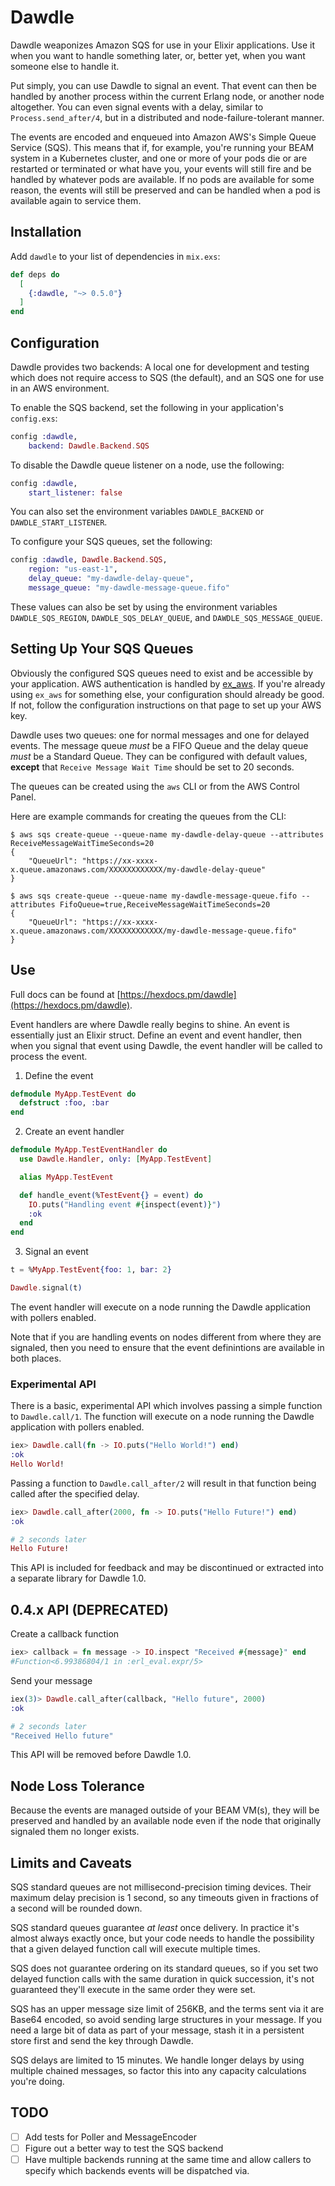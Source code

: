 # Dawdle

Dawdle weaponizes Amazon SQS for use in your Elixir applications. Use it when
you want to handle something later, or, better yet, when you want someone else
to handle it.

Put simply, you can use Dawdle to signal an event. That event can then be
handled by another process within the current Erlang node, or another node
altogether. You can even signal events with a delay, similar to
`Process.send_after/4`, but in a distributed and node-failure-tolerant manner.

The events are encoded and enqueued into Amazon AWS's Simple Queue Service
(SQS). This means that if, for example, you're running your BEAM system in a
Kubernetes cluster, and one or more of your pods die or are restarted or
terminated or what have you, your events will still fire and be handled
by whatever pods are available. If no pods are available for some reason,
the events will still be preserved and can be handled when a pod is
available again to service them.

## Installation

Add `dawdle` to your list of dependencies in `mix.exs`:

```elixir
def deps do
  [
    {:dawdle, "~> 0.5.0"}
  ]
end
```

## Configuration

Dawdle provides two backends: A local one for development and testing which does
not require access to SQS (the default), and an SQS one for use in an AWS
environment.

To enable the SQS backend, set the following in your application's `config.exs`:

```elixir
config :dawdle,
    backend: Dawdle.Backend.SQS
```

To disable the Dawdle queue listener on a node, use the following:

```elixir
config :dawdle,
    start_listener: false
```

You can also set the environment variables `DAWDLE_BACKEND` or
`DAWDLE_START_LISTENER`.

To configure your SQS queues, set the following:

```elixir
config :dawdle, Dawdle.Backend.SQS,
    region: "us-east-1",
    delay_queue: "my-dawdle-delay-queue",
    message_queue: "my-dawdle-message-queue.fifo"
```

These values can also be set by using the environment variables
`DAWDLE_SQS_REGION`, `DAWDLE_SQS_DELAY_QUEUE`, and `DAWDLE_SQS_MESSAGE_QUEUE`.


## Setting Up Your SQS Queues

Obviously the configured SQS queues need to exist and be accessible by your
application. AWS authentication is handled by
[ex_aws](https://github.com/ex-aws/ex_aws). If you're already using `ex_aws` for
something else, your configuration should already be good. If not, follow the
configuration instructions on that page to set up your AWS key.

Dawdle uses two queues: one for normal messages and one for delayed events. The
message queue *must* be a FIFO Queue and the delay queue *must* be a Standard
Queue. They can be configured with default values, __except__ that
`Receive Message Wait Time` should be set to 20 seconds.

The queues can be created using the `aws` CLI or from the AWS Control Panel.

Here are example commands for creating the queues from the CLI:

```
$ aws sqs create-queue --queue-name my-dawdle-delay-queue --attributes ReceiveMessageWaitTimeSeconds=20
{
    "QueueUrl": "https://xx-xxxx-x.queue.amazonaws.com/XXXXXXXXXXXX/my-dawdle-delay-queue"
}

$ aws sqs create-queue --queue-name my-dawdle-message-queue.fifo --attributes FifoQueue=true,ReceiveMessageWaitTimeSeconds=20
{
    "QueueUrl": "https://xx-xxxx-x.queue.amazonaws.com/XXXXXXXXXXXX/my-dawdle-message-queue.fifo"
}
```

## Use

Full docs can be found at
[https://hexdocs.pm/dawdle](https://hexdocs.pm/dawdle).

Event handlers are where Dawdle really begins to shine. An event is essentially
just an Elixir struct. Define an event and event handler, then when you signal
that event using Dawdle, the event handler will be called to process the
event.

1. Define the event
```elixir
defmodule MyApp.TestEvent do
  defstruct :foo, :bar
end
```

2. Create an event handler
```elixir
defmodule MyApp.TestEventHandler do
  use Dawdle.Handler, only: [MyApp.TestEvent]

  alias MyApp.TestEvent

  def handle_event(%TestEvent{} = event) do
    IO.puts("Handling event #{inspect(event)}")
    :ok
  end
end
```

3. Signal an event
```elixir
t = %MyApp.TestEvent{foo: 1, bar: 2}

Dawdle.signal(t)
```

The event handler will execute on a node running the Dawdle application with
pollers enabled.

Note that if you are handling events on nodes different from where they are
signaled, then you need to ensure that the event definintions are available
in both places.


### Experimental API

There is a basic, experimental API which involves passing a simple function to
`Dawdle.call/1`.  The function will execute on a node running the Dawdle
application with pollers enabled.

```elixir
iex> Dawdle.call(fn -> IO.puts("Hello World!") end)
:ok
Hello World!
```

Passing a function to `Dawdle.call_after/2` will result in that function being
called after the specified delay.

```elixir
iex> Dawdle.call_after(2000, fn -> IO.puts("Hello Future!") end)
:ok

# 2 seconds later
Hello Future!
```

This API is included for feedback and may be discontinued or extracted into a
separate library for Dawdle 1.0.


## 0.4.x API (DEPRECATED)

Create a callback function
```elixir
iex> callback = fn message -> IO.inspect "Received #{message}" end
#Function<6.99386804/1 in :erl_eval.expr/5>
```

Send your message
```elixir
iex(3)> Dawdle.call_after(callback, "Hello future", 2000)
:ok

# 2 seconds later
"Received Hello future"
```

This API will be removed before Dawdle 1.0.

## Node Loss Tolerance

Because the events are managed outside of your BEAM VM(s), they will be
preserved and handled by an available node even if the node that originally
signaled them no longer exists.

## Limits and Caveats

SQS standard queues are not millisecond-precision timing devices. Their
maximum delay precision is 1 second, so any timeouts given in fractions of a
second will be rounded down.

SQS standard queues guarantee *at least* once delivery. In practice it's almost
always exactly once, but your code needs to handle the possibility that a given
delayed function call will execute multiple times.

SQS does not guarantee ordering on its standard queues, so if you set two
delayed function calls with the same duration in quick succession, it's not
guaranteed they'll execute in the same order they were set.

SQS has an upper message size limit of 256KB, and the terms sent via it
are Base64 encoded, so avoid sending large structures in your message.
If you need a large bit of data as part of your message, stash it
in a persistent store first and send the key through Dawdle.

SQS delays are limited to 15 minutes. We handle longer delays by using
multiple chained messages, so factor this into any capacity calculations you're
doing.

## TODO

- [ ] Add tests for Poller and MessageEncoder
- [ ] Figure out a better way to test the SQS backend
- [ ] Have multiple backends running at the same time and allow callers to
specify which backends events will be dispatched via.
